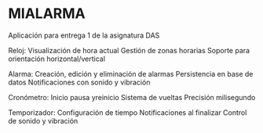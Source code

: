 # MIALARMA
Aplicación para entrega 1 de la asignatura DAS

Reloj:
Visualización de hora actual
Gestión de zonas horarias
Soporte para orientación horizontal/vertical

Alarma:
Creación, edición y eliminación de alarmas
Persistencia en base de datos
Notificaciones con sonido y vibración
  
Cronómetro:
Inicio pausa yreinicio
Sistema de vueltas
Precisión milisegundo

Temporizador:
Configuración de tiempo
Notificaciones al finalizar
Control de sonido y vibración
